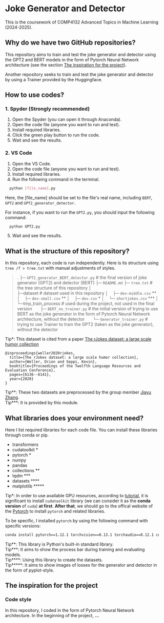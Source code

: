 # Joke Generator and Detector
This is the coursework of COMP4132 Advanced Topics in Machine Learning (2024-2025).

## Why do we have two GitHub repositories?
This repository aims to train and test the joke generator and detector using the GPT2 and BERT models in the form of Pytorch Neural Network architecture (see the section [The inspiration for the project](#inspiration)). 

Another repository seeks to train and test the joke generator and detector by using a Trainer provided by the Huggingface.

## How to use codes?
### 1. Spyder (Strongly recommended)
    
1) Open the Spyder (you can open it through Anaconda).
2) Open the code file (anyone you want to run and test).
3) Install required libraries.
4) Click the green play button to run the code.
5) Wait and see the results.

### 2. VS Code

1) Open the VS Code.
2) Open the code file (anyone you want to run and test).
3) Install required libraries.
4) Run the following command in the terminal.
   
```bash
  python [file_name].py
```

Here, the [file_name] should be set to the file's real name, including `BERT`, `GPT2` and `GPT2_generator_detector`. 

For instance, if you want to run the `GPT2.py`, you should input the following command:

```bash
  python GPT2.py
```

5) Wait and see the results.

## What is the structure of this repository?
In this repository, each code is run independently. Here is its structure using `tree /f > tree.txt` with manual adjustments of styles.

> .
> ├─ `GPT2_generator_BERT_detector.py` # the final version of joke generator (GPT2) and detector (BERT)
> ├─ `README.md`
> ├─ `tree.txt` # the tree structure of this repository
> │  
> ├─dataset # dataset used in this repository
> │&nbsp;&nbsp;&nbsp;&nbsp;├─ `dev-middle.csv` **
> │&nbsp;&nbsp;&nbsp;&nbsp;├─ `dev-small.csv` **
> │&nbsp;&nbsp;&nbsp;&nbsp;├─ `dev.csv` *
> │&nbsp;&nbsp;&nbsp;&nbsp;└─ `shortjokes.csv` ***
> │      
> └─tmp_train_process # used during the project, not used in the final version
> &nbsp;&nbsp;&nbsp;&nbsp;&nbsp;&nbsp;├─ `BERT_no_trainer.py` # the initial version of trying to use BERT as the joke generator in the form of Pytorch Neural Network architecture, without the detector
> &nbsp;&nbsp;&nbsp;&nbsp;&nbsp;&nbsp;└─ `Generator_trainer.py` # trying to use Trainer to train the GPT2 (taken as the joke generator), without the detector

Tip*: This dataset is cited from a paper [The rJokes dataset: a large scale humor collection](https://aclanthology.org/2020.lrec-1.753/)
```
@inproceedings{weller2020rjokes,
  title={The rJokes dataset: a large scale humor collection},
  author={Weller, Orion and Seppi, Kevin},
  booktitle={Proceedings of the Twelfth Language Resources and Evaluation Conference},
  pages={6136--6141},
  year={2020}
}
```
Tip**: These two datasets are preprocessed by the group member [Jiayu Zhang](https://github.com/zjy2414).<br/>
Tip***: It is provided by this module.

## What libraries does your environment need?
Here I list required libraries for each code file. You can install these libraries through conda or pip.

* transformers
* cudatoolkit *
* pytorch *
* numpy
* pandas
* collections **
* tqdm ***
* datasets ****
* matplotlib *****

Tip*: In order to use available GPU resources, according to [tutorial](https://blog.csdn.net/weixin_46446479/article/details/139004738), it is significant to install `cudatoolkit` library (we can consider it as the **conda version** of `cuda`) **at first**. **After that**, we should go to the offical website of the [Pytorch](https://pytorch.org/get-started/locally/) to install `pytorch` and related libraries.

To be specific, I installed `pytorch` by using the following command with specific versions:

```bash
conda install pytorch==1.12.1 torchvision==0.13.1 torchaudio==0.12.1 cudatoolkit=11.3 -c pytorch
```

Tip**: This library is Python's built-in standard library.<br/>
Tip***: It aims to show the process bar during training and evaluating models.<br/>
Tip****: Using this library to create the datasets.<br/>
Tip*****: It aims to show images of losses for the generator and detector in the form of pyplot-style.

## The inspiration for the project
### Code style
<a id="inspiration"></a>
In this repository, I coded in the form of Pytorch Neural Network architecture. 
In the beginning of the project, **...**
